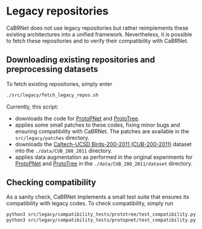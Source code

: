 # Legacy repositories
CaBRNet does not use legacy repositories but rather reimplements these existing architectures into a unified framework.
Nevertheless, it is possible to fetch these repositories and to verify their compatibility with CaBRNet.

## Downloading existing repositories and preprocessing datasets
To fetch existing repositories, simply enter
```bash
./src/legacy/fetch_legacy_repos.sh
```
Currently, this script:

- downloads the code for [ProtoPNet](https://github.com/cfchen-duke/ProtoPNet) and 
[ProtoTree](https://github.com/M-Nauta/ProtoTree).
- applies some small patches to these codes, fixing minor bugs and ensuring compatibility with CaBRNet. The patches are
available in the `src/legacy/patches` directory.
- downloads the [Caltech-UCSD Birds-200-2011 (CUB-200-2011)](https://www.vision.caltech.edu/datasets/cub_200_2011/) dataset
into the `./data/CUB_200_2011` directory.
- applies data augmentation as performed in the original experiments for [ProtoPNet](https://proceedings.neurips.cc/paper_files/paper/2019/file/adf7ee2dcf142b0e11888e72b43fcb75-Paper.pdf) 
and [ProtoTree](https://openaccess.thecvf.com/content/CVPR2021/papers/Nauta_Neural_Prototype_Trees_for_Interpretable_Fine-Grained_Image_Recognition_CVPR_2021_paper.pdf) in
the `./data/CUB_200_2011/dataset` directory.

## Checking compatibility
As a sanity check, CaBRNet implements a small test suite that ensures its compatibility with legacy codes.
To check compatibility, simply run
```bash
python3 src/legacy/compatibility_tests/prototree/test_compatibility.py  -v
python3 src/legacy/compatibility_tests/protopnet/test_compatibility.py  -v
```

